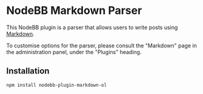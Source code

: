 # NodeBB Markdown Parser

This NodeBB plugin is a parser that allows users to write posts using [Markdown](https://daringfireball.net/projects/markdown/).

To customise options for the parser, please consult the "Markdown" page in the administration panel, under the "Plugins" heading.

## Installation

    npm install nodebb-plugin-markdown-ol
